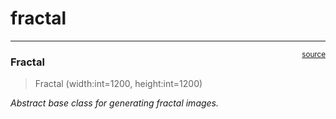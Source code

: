 # fractal


<!-- WARNING: THIS FILE WAS AUTOGENERATED! DO NOT EDIT! -->

------------------------------------------------------------------------

<a
href="https://github.com/eandreas/fractalart/blob/main/fractalart/fractal.py#L19"
target="_blank" style="float:right; font-size:smaller">source</a>

### Fractal

>  Fractal (width:int=1200, height:int=1200)

*Abstract base class for generating fractal images.*
